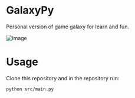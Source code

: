 # GalaxyPy
Personal version of game galaxy for learn and fun.

![image](https://user-images.githubusercontent.com/61877847/181766361-127ab26c-5521-4c4e-b549-59fbf8f9e68b.png)

# Usage

Clone this repository and in the repository run:

```bash
python src/main.py
```
